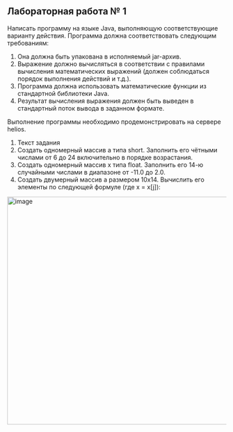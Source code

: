 ## Лабораторная работа № 1

Написать программу на языке Java, выполняющую соответствующие варианту действия. Программа должна соответствовать следующим требованиям:
1.	Она должна быть упакована в исполняемый jar-архив.
2.	Выражение должно вычисляться в соответствии с правилами вычисления математических выражений (должен соблюдаться порядок выполнения действий и т.д.).
3.	Программа должна использовать математические функции из стандартной библиотеки Java.
4.	Результат вычисления выражения должен быть выведен в стандартный поток вывода в заданном формате.

Выполнение программы необходимо продемонстрировать на сервере helios.
1.	Текст задания
1.	Создать одномерный массив a типа short. Заполнить его чётными числами от 6 до 24 включительно в порядке возрастания.
2.	Создать одномерный массив x типа float. Заполнить его 14-ю случайными числами в диапазоне от -11.0 до 2.0.
3.	Создать двумерный массив a размером 10x14. Вычислить его элементы по следующей формуле (где x = x[j]):


<img width="524" alt="image" src="https://user-images.githubusercontent.com/127943609/225381388-3a9e3ed9-d7c9-4166-b2f0-6eb0b40905db.png">

